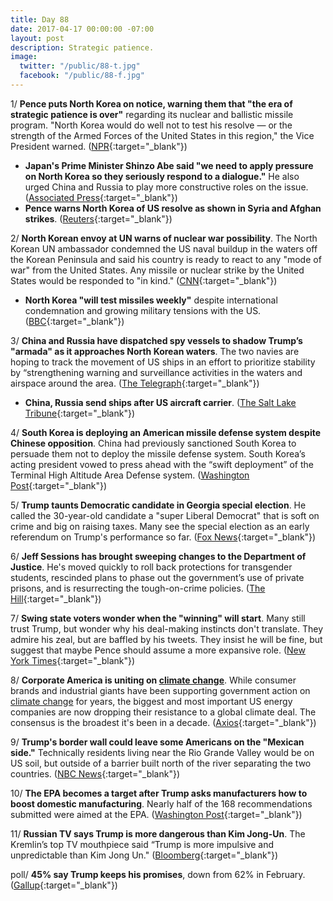 ```yaml
---
title: Day 88
date: 2017-04-17 00:00:00 -07:00
layout: post
description: Strategic patience.
image:
  twitter: "/public/88-t.jpg"
  facebook: "/public/88-f.jpg"
---
```


1/ **Pence puts North Korea on notice, warning them that "the era of strategic patience is over"** regarding its nuclear and ballistic missile program. "North Korea would do well not to test his resolve — or the strength of the Armed Forces of the United States in this region," the Vice President warned. ([NPR](http://www.npr.org/sections/thetwo-way/2017/04/17/524316419/pence-tells-north-korea-the-era-of-strategic-patience-is-over){:target="_blank"})

* **Japan's Prime Minister Shinzo Abe said "we need to apply pressure on North Korea so they seriously respond to a dialogue."** He also urged China and Russia to play more constructive roles on the issue. ([Associated Press](https://apnews.com/f1755c75369240c395a710c134032618/The-Latest:-Pence-says-'era-of-strategic-patience'-is-over){:target="_blank"})
* **Pence warns North Korea of US resolve as shown in Syria and Afghan strikes**. ([Reuters](http://www.reuters.com/article/us-northkorea-usa-missile-idUSKBN17H0NL){:target="_blank"})

2/ **North Korean envoy at UN warns of nuclear war possibility**. The North Korean UN ambassador condemned the US naval buildup in the waters off the Korean Peninsula and said his country is ready to react to any "mode of war" from the United States. Any missile or nuclear strike by the United States would be responded to "in kind." ([CNN](http://www.cnn.com/2017/04/17/world/north-korea-united-nations-envoy/){:target="_blank"})

* **North Korea "will test missiles weekly"** despite international condemnation and growing military tensions with the US. ([BBC](http://www.bbc.com/news/world-asia-39623882){:target="_blank"})

3/ **China and Russia have dispatched spy vessels to shadow Trump’s "armada" as it approaches North Korean waters**. The two navies are hoping to track the movement of US ships in an effort to prioritize stability by “strengthening warning and surveillance activities in the waters and airspace around the area. ([The Telegraph](http://www.telegraph.co.uk/news/2017/04/17/china-russia-dispatch-ships-shadow-donald-trumps-armada-approaches/){:target="_blank"})

* **China, Russia send ships after US aircraft carrier**. ([The Salt Lake Tribune](http://www.sltrib.com/home/5183435-155/china-russia-send-ships-after-us){:target="_blank"})

4/ **South Korea is deploying an American missile defense system despite Chinese opposition**. China had previously sanctioned South Korea to persuade them not to deploy the missile defense system. South Korea’s acting president vowed to press ahead with the “swift deployment” of the Terminal High Altitude Area Defense system. ([Washington Post](https://www.washingtonpost.com/world/chinas-korea-policy-in-tatters-as-both-north-and-south-defy-sanctions/2017/04/17/50da5e28-22f2-11e7-928e-3624539060e8_story.html){:target="_blank"})

5/ **Trump taunts Democratic candidate in Georgia special election**. He called the 30-year-old candidate a "super Liberal Democrat" that is soft on crime and big on raising taxes. Many see the special election as an early referendum on Trump's performance so far. ([Fox News](http://www.foxnews.com/politics/2017/04/17/trump-taunts-dem-candidate-in-georgia-election.html){:target="_blank"})

6/ **Jeff Sessions has brought sweeping changes to the Department of Justice**. He's moved quickly to roll back protections for transgender students, rescinded plans to phase out the government’s use of private prisons, and is resurrecting the tough-on-crime policies. ([The Hill](http://thehill.com/regulation/administration/328923-sweeping-change-at-doj-under-sessions){:target="_blank"})

7/ **Swing state voters wonder when the "winning" will start**. Many still trust Trump, but wonder why his deal-making instincts don't translate. They admire his zeal, but are baffled by his tweets. They insist he will be fine, but suggest that maybe Pence should assume a more expansive role. ([New York Times](https://www.nytimes.com/2017/04/17/us/politics/trump-voters-swing-state.html){:target="_blank"})

8/ **Corporate America is uniting on <a href="{{ site.baseurl }}/trump-epa/">climate change</a>**. While consumer brands and industrial giants have been supporting government action on <a href="{{ site.baseurl }}/trump-epa/">climate change</a> for years, the biggest and most important US energy companies are now dropping their resistance to a global climate deal. The consensus is the broadest it's been in a decade. ([Axios](https://www.axios.com/corporate-america-isnt-backing-trump-on-climate-2353777108.html){:target="_blank"})

9/ **Trump's border wall could leave some Americans on the "Mexican side."** Technically residents living near the Rio Grande Valley would be on US soil, but outside of a barrier built north of the river separating the two countries. ([NBC News](http://www.nbcnews.com/news/us-news/border-wall-could-leave-some-americans-mexican-side-n747141){:target="_blank"})

10/ **The EPA becomes a target after Trump asks manufacturers how to boost domestic manufacturing**. Nearly half of the 168 recommendations submitted were aimed at the EPA. ([Washington Post](https://www.washingtonpost.com/politics/epa-emerges-as-major-target-after-trump-solicits-policy-advice-from-industry/2017/04/16/87a8a55a-205d-11e7-ad74-3a742a6e93a7_story.html){:target="_blank"})

11/ **Russian TV says Trump is more dangerous than Kim Jong-Un**. The Kremlin’s top TV mouthpiece said “Trump is more impulsive and unpredictable than Kim Jong Un." ([Bloomberg](https://www.bloomberg.com/politics/articles/2017-04-17/russia-warns-u-s-not-to-use-force-unilaterally-against-n-korea){:target="_blank"})

poll/ **45% say Trump keeps his promises**, down from 62% in February. ([Gallup](http://www.gallup.com/poll/208640/majority-no-longer-thinks-trump-keeps-promises.aspx){:target="_blank"})
